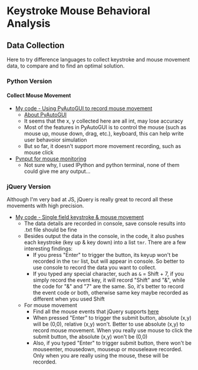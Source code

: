 # Keystroke Mouse Behavioral Analysis

## Data Collection
Here to try difference languages to collect keystroke and mouse movement data, to compare and to find an optimal solution.
### Python Version
#### Collect Mouse Movement
* [My code - Using PyAutoGUI to record mouse movement][1]
  * [About PyAutoGUI][2]
  * It seems that the x, y collected here are all int, may lose accuracy
  * Most of the features in PyAutoGUI is to control the mouse (such as mouse up, mouse down, drag, etc.), keyboard, this can help write user behavoior simulation
  * But so far, it doesn't support more movement recording, such as mouse click
* [Pynput for mouse monitoring][3]
  * Not sure why, I used IPython and python terminal, none of them could give me any output...
  
### jQuery Version
Although I'm very bad at JS, jQuery is really great to record all these movements with high precision.
* [My code - Single field keystroke & mouse movement][4]
  * The data details are recorded in console, save console results into .txt file should be fine
  * Besides output the data in the console, in the code, it also pushes each keystroke (key up & key down) into a list `tmr`. There are a few interesting findings:
    * If you press "Enter" to trigger the button, its keyup won't be recorded in the `tmr` list, but will appear in console. So better to use console to record the data you want to collect.
    * If you typed any special character, such as `&` = Shift + 7, if you simply record the event key, it will record "Shift" and "&", while the code for "&" and "7" are the same. So, it's better to record the event code or both, otherwise same key maybe recorded as different when you used Shift
  * For mouse movement
    * Find all the mouse events that jQuery supports [here][5]
    * When pressed "Enter" to trigger the submit button, absolute (x,y) will be (0,0), relative (x,y) won't. Better to use absolute (x,y) to record mouse movement. When you really use mouse to click the submit button, the absolute (x,y) won't be (0,0)
    * Also, if you typed "Enter" to trigger submit button, there won't be mouseenter, mousedown, mouseup or mouseleave recorded. Only when you are really using the mouse, these will be recorded.
    
  

[1]:https://github.com/hanhanwu/Hanhan_Break_the_Limits/blob/master/keystroke_mouse_behavioral_analysis/collect_mouse_movement_python.py
[2]:https://github.com/asweigart/pyautogui
[3]:https://pynput.readthedocs.io/en/latest/mouse.html#monitoring-the-mouse
[4]:https://github.com/hanhanwu/Hanhan_Break_the_Limits/blob/master/keystroke_mouse_behavioral_analysis/single_field_keystroke_mouse_move_jQuery.html
[5]:https://api.jquery.com/category/events/mouse-events/
